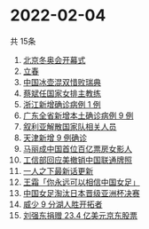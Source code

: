 # 2022-02-04
  共 15条

  <!-- BEGIN -->
  <!-- 最后更新时间:Fri Feb 04 2022 12:14:11 GMT+0000 (Coordinated Universal Time) -->
  1. [北京冬奥会开幕式](https://www.zhihu.com/search?q=冬奥会开幕式)
1. [立春](https://www.zhihu.com/search?q=立春)
1. [中国冰壶混双惜败瑞典](https://www.zhihu.com/search?q=冬奥冰壶)
1. [蔡斌任国家女排主教练](https://www.zhihu.com/search?q=蔡斌)
1. [浙江新增确诊病例 1 例](https://www.zhihu.com/search?q=浙江疫情)
1. [广东全省新增本土确诊病例 9 例](https://www.zhihu.com/search?q=广东疫情)
1. [叙利亚解散国家队相关人员](https://www.zhihu.com/search?q=叙利亚世界杯)
1. [天津新增 9 例确诊](https://www.zhihu.com/search?q=天津疫情)
1. [马丽成中国首位百亿票房女影人](https://www.zhihu.com/search?q=马丽)
1. [工信部回应美撤销中国联通牌照](https://www.zhihu.com/search?q=工信部回应美撤销中国联通牌照)
1. [一人之下最新话更新](https://www.zhihu.com/search?q=一人之下)
1. [王霜「你永远可以相信中国女足」](https://www.zhihu.com/search?q=王霜)
1. [中国女足淘汰日本晋级亚洲杯决赛](https://www.zhihu.com/search?q=中国女足)
1. [威少 9 分湖人胜开拓者](https://www.zhihu.com/search?q=湖人)
1. [刘强东捐赠 23.4 亿美元京东股票](https://www.zhihu.com/search?q=刘强东捐赠股票)
  <!-- END -->
  